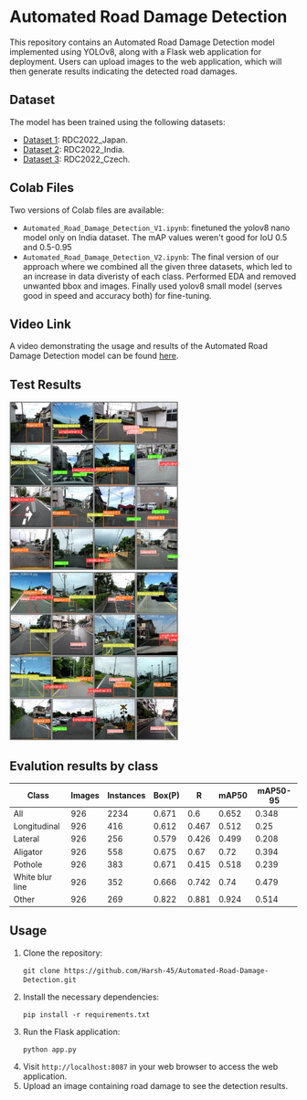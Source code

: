# Automated Road Damage Detection

This repository contains an Automated Road Damage Detection model implemented using YOLOv8, along with a Flask web application for deployment. Users can upload images to the web application, which will then generate results indicating the detected road damages.

## Dataset
The model has been trained using the following datasets:
- [Dataset 1](https://bigdatacup.s3.ap-northeast-1.amazonaws.com/2022/CRDDC2022/RDD2022/Country_Specific_Data_CRDDC2022/RDD2022_Japan.zip): RDC2022_Japan.
- [Dataset 2](https://bigdatacup.s3.ap-northeast-1.amazonaws.com/2022/CRDDC2022/RDD2022/Country_Specific_Data_CRDDC2022/RDD2022_India.zip): RDC2022_India.
- [Dataset 3](https://bigdatacup.s3.ap-northeast-1.amazonaws.com/2022/CRDDC2022/RDD2022/Country_Specific_Data_CRDDC2022/RDD2022_Czech.zip): RDC2022_Czech.

## Colab Files
Two versions of Colab files are available:
- `Automated_Road_Damage_Detection_V1.ipynb`: finetuned the yolov8 nano model only on India dataset. The mAP values weren't good for IoU 0.5 and 0.5-0.95
- `Automated_Road_Damage_Detection_V2.ipynb`: The final version of our approach where we combined all the given three datasets, which led to an increase in data diveristy of each class. Performed EDA and removed unwanted bbox and images. Finally used yolov8 small model (serves good in speed and accuracy both) for fine-tuning.

## Video Link
A video demonstrating the usage and results of the Automated Road Damage Detection model can be found [here](https://drive.google.com/drive/folders/1Cw2L41ZO_cSlI6BW4bLh8W-gTW2-jpS2?usp=drive_link).

## Test Results
<p>
    <img src="Images/val_batch1_pred.jpg" width="295">&emsp;
  <img src="Images/val_batch2_pred.jpg" width="295">&emsp;
</p>


## Evalution results by class

| Class             | Images | Instances | Box(P) | R     | mAP50 | mAP50-95 |
|-------------------|--------|-----------|--------|-------|-------|----------|
| All               | 926    | 2234      | 0.671  | 0.6   | 0.652 | 0.348    |
| Longitudinal      | 926    | 416       | 0.612  | 0.467 | 0.512 | 0.25     |
| Lateral           | 926    | 256       | 0.579  | 0.426 | 0.499 | 0.208    |
| Aligator          | 926    | 558       | 0.675  | 0.67  | 0.72  | 0.394    |
| Pothole           | 926    | 383       | 0.671  | 0.415 | 0.518 | 0.239    |
| White blur line   | 926    | 352       | 0.666  | 0.742 | 0.74  | 0.479    |
| Other             | 926    | 269       | 0.822  | 0.881 | 0.924 | 0.514    |


## Usage
1. Clone the repository:
   ```
   git clone https://github.com/Harsh-45/Automated-Road-Damage-Detection.git
   ```
2. Install the necessary dependencies:
   ```
   pip install -r requirements.txt
   ```
3. Run the Flask application:
   ```
   python app.py
   ```
4. Visit `http://localhost:8087` in your web browser to access the web application.
5. Upload an image containing road damage to see the detection results.


